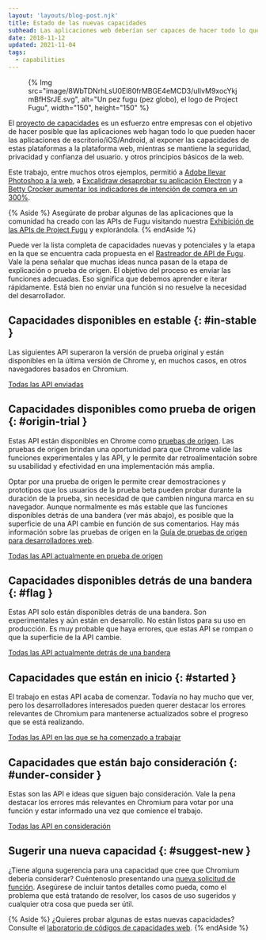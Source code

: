 ```yaml
---
layout: 'layouts/blog-post.njk'
title: Estado de las nuevas capacidades
subhead: Las aplicaciones web deberían ser capaces de hacer todo lo que las aplicaciones de escritorio/iOS/Android pueden hacer. Los miembros del proyecto de capacidades entre empresas quieren hacer posible que usted cree y entregue aplicaciones en la web abierta que nunca antes habían sido posibles.
date: 2018-11-12
updated: 2021-11-04
tags:
  - capabilities
---
```


<figure data-float="right"> {% Img src="image/8WbTDNrhLsU0El80frMBGE4eMCD3/uIIvM9xocYkjmBfHSrJE.svg", alt="Un pez fugu (pez globo), el logo de Project Fugu", width="150", height="150" %}</figure>

El [proyecto de capacidades](https://developers.google.com/web/updates/capabilities) es un esfuerzo entre empresas con el objetivo de hacer posible que las aplicaciones web hagan todo lo que pueden hacer las aplicaciones de escritorio/iOS/Android, al exponer las capacidades de estas plataformas a la plataforma web, mientras se mantiene la seguridad, privacidad y confianza del usuario. y otros principios básicos de la web.

Este trabajo, entre muchos otros ejemplos, permitió a [Adobe llevar Photoshop a la web](/ps-on-the-web/), a [Excalidraw desaprobar su aplicación Electron](/deprecating-excalidraw-electron/) y a [Betty Crocker aumentar los indicadores de intención de compra en un 300%](/betty-crocker/).

{% Aside %}
Asegúrate de probar algunas de las aplicaciones que la comunidad ha creado con las APIs de Fugu visitando nuestra [Exhibición de las APIs de Project Fugu](/blog/fugu-showcase/) y explorándola.
{% endAside %}

Puede ver la lista completa de capacidades nuevas y potenciales y la etapa en la que se encuentra cada propuesta en el [Rastreador de API de Fugu](https://goo.gle/fugu-api-tracker). Vale la pena señalar que muchas ideas nunca pasan de la etapa de explicación o prueba de origen. El objetivo del proceso es enviar las funciones adecuadas. Eso significa que debemos aprender e iterar rápidamente. Está bien no enviar una función si no resuelve la necesidad del desarrollador.

## Capacidades disponibles en estable {: #in-stable }

Las siguientes API superaron la versión de prueba original y están disponibles en la última versión de Chrome y, en muchos casos, en otros navegadores basados en Chromium.

<a class="material-button button-filled button-round display-inline-flex color-bg bg-primary gap-top-400" href="https://fugu-tracker.web.app/#shipped"> Todas las API enviadas </a>

## Capacidades disponibles como prueba de origen {: #origin-trial }

Estas API están disponibles en Chrome como [pruebas de origen](https://developers.chrome.com/origintrials/#/trials/active). Las pruebas de origen brindan una oportunidad para que Chrome valide las funciones experimentales y las API, y le permite dar retroalimentación sobre su usabilidad y efectividad en una implementación más amplia.

Optar por una prueba de origen le permite crear demostraciones y prototipos que los usuarios de la prueba beta pueden probar durante la duración de la prueba, sin necesidad de que cambien ninguna marca en su navegador. Aunque normalmente es más estable que las funciones disponibles detrás de una bandera (ver más abajo), es posible que la superficie de una API cambie en función de sus comentarios. Hay más información sobre las pruebas de origen en la [Guía de pruebas de origen para desarrolladores web](https://github.com/GoogleChrome/OriginTrials/blob/gh-pages/developer-guide.md).

<a class="material-button button-filled button-round display-inline-flex color-bg bg-primary gap-top-400" href="https://fugu-tracker.web.app/#origin-trial"> Todas las API actualmente en prueba de origen </a>

## Capacidades disponibles detrás de una bandera {: #flag }

Estas API solo están disponibles detrás de una bandera. Son experimentales y aún están en desarrollo. No están listos para su uso en producción. Es muy probable que haya errores, que estas API se rompan o que la superficie de la API cambie.

<a class="material-button button-filled button-round display-inline-flex color-bg bg-primary gap-top-400" href="https://fugu-tracker.web.app/#developer-trial"> Todas las API actualmente detrás de una bandera </a>

## Capacidades que están en inicio {: #started }

El trabajo en estas API acaba de comenzar. Todavía no hay mucho que ver, pero los desarrolladores interesados pueden querer destacar los errores relevantes de Chromium para mantenerse actualizados sobre el progreso que se está realizando.

<a class="material-button button-filled button-round display-inline-flex color-bg bg-primary gap-top-400" href="https://fugu-tracker.web.app/#started">Todas las API en las que se ha comenzado a trabajar</a>

## Capacidades que están bajo consideración {: #under-consider }

Estas son las API e ideas que siguen bajo consideración. Vale la pena destacar los errores más relevantes en Chromium para votar por una función y estar informado una vez que comience el trabajo.

<a class="material-button button-filled button-round display-inline-flex color-bg bg-primary gap-top-400" href="https://fugu-tracker.web.app/#under-consideration">Todas las API en consideración</a>

## Sugerir una nueva capacidad {: #suggest-new }

¿Tiene alguna sugerencia para una capacidad que cree que Chromium debería considerar? Cuéntenoslo presentando una [nueva solicitud de función](https://goo.gl/qWhHXU). Asegúrese de incluir tantos detalles como pueda, como el problema que está tratando de resolver, los casos de uso sugeridos y cualquier otra cosa que pueda ser útil.

{% Aside %} ¿Quieres probar algunas de estas nuevas capacidades? Consulte el [laboratorio de códigos de capacidades web](https://developers.google.com/codelabs/project-fugu#0). {% endAside %}
